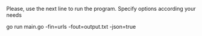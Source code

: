Please, use the next line to run the program. Specify options according your needs

go run main.go -fin=urls -fout=output.txt -json=true
